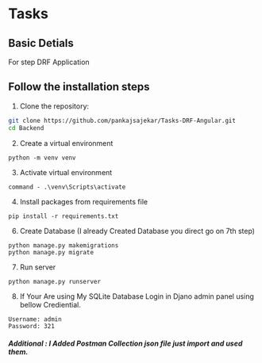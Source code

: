 # Tasks

## Basic Detials
For step DRF Application

## Follow the installation steps

1. Clone the repository:

```bash
git clone https://github.com/pankajsajekar/Tasks-DRF-Angular.git
cd Backend
```
2. Create a virtual environment
```
python -m venv venv

```
3. Activate virtual environment
```
command - .\venv\Scripts\activate
```
4. Install packages from requirements file
```
pip install -r requirements.txt
```


6. Create Database (I already Created Database you direct go on 7th step)
```
python manage.py makemigrations
python manage.py migrate
```
7. Run server
```
python manage.py runserver
```
8. If Your Are using My SQLite Database
Login in Djano admin panel using bellow Crediential.
```
Username: admin
Password: 321
```


##### Additional : I Added Postman Collection json file just import and used them.
